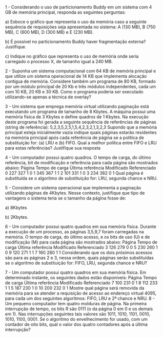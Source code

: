 1 - Considerando o uso de particionamento Buddy em um sistema com 4 GB de memória principal, responda as seguintes perguntas:

a)
Esboce o gráfico que representa o uso da memória caso a seguinte sequência de requisições seja apresentada no sistema: A (130 MB), B (750 MB), C (600 MB), D (300 MB) e E (230 MB).

b)
É possível no particionamento Buddy haver fragmentação externa? Justifique.

c)
Indique no gráfico que representa o uso de memória onde seria carregado o processo X, de tamanho igual a 240 MB.

2 - Suponha um sistema computacional com 64 KB de memória principal e que utilize um sistema operacional de 14 KB que implementa alocação contígua de memória. Considere também um programa de 80 KB, formado por um módulo principal de 20 Kb e três módulos independentes, cada um com 10 KB, 20 KB e 30 KB. Como o programa poderia ser executado utilizando-se apenas a técnica de overlay?


3 - Um sistema que emprega memória virtual utilizando paginação está executando um programa de tamanho de 8 Kbytes. A máquina possui uma memória física de 3 Kbytes e define quadros de 1 Kbytes. Na execução deste programa foi gerada a seguinte sequência de referências de páginas (string de referência): 5,2,3,5,2,5,1,5,4,2,3,2,1,3,2,3
Supondo que a memória principal esteja inicialmente vazia indique quais páginas estarão residentes na memória principal após cada referência de página se a política de substituição for: (a) LRU e (b) FIFO.
Qual a melhor política entre FIFO e LRU para estas referências? Justifique sua resposta


4 - Um computador possui quatro quadros. O tempo de carga, do último referência, bit de modificação e referência para cada página são mostrados abaixo:
Página
Tempo de carga
Última referência
Modificado
Referenciado
0
227
327
1
0
1
345
367
1
1
2
101
331
1
0
3
234
382
0
1
Qual página é substituída se o algoritmo de substituição for: LRU, segunda chance e NRU.


5 - Considere um sistema operacional que implementa a paginação utilizando páginas de 4Kbytes. Nesse contexto, justifique que tipo de vantagens o sistema teria se o tamanho da página fosse de:

a)
8Kbytes

b)
2Kbytes.


6 - Um computador possui quatro quadros em sua memória física. Durante a execução de um processo, as páginas 3,5,9,7 foram carregadas na memória. O tempo de carga, do último acesso, e os bits de uso (U) e de modificação (M) para cada página são mostrados abaixo:
Página
Tempo de carga
Última referência
Modificado
Referenciado
3
126
279
0
0
5
230
260
1
0
9
120
271
1
1
7
160
280
1
1
Considerando que os dois próximos acessos são para as páginas 2 e 3, nessa ordem, quais páginas serão substituídas se o algoritmo de substituição for: FIFO, LRU, segunda chance e NRU?


7 - Um computador possui quatro quadros em sua memória física. Em determinado instante, os seguintes dados estão disponíveis:
Página
Tempo de carga
Última referência
Modificado
Referenciado
7
100
231
0
1
8
112
233
1
1
5
187
230
1
0
10
200
232
0
1
Mostre qual página será removida da memória para se atender a requisição de acesso ao endereço virtual 4095, para cada um dos seguintes algoritmos: FIFO, LRU e 2ª chance e NRU.
8 - Um pequeno computador tem quatro molduras de página. Na primeira interrupção de tempo, os bits R são 0111 (o da página 0 em 0 e os demais em 1). Nas interrupções seguintes tais valores são 1011, 1010, 1101, 0010, 1010, 1100, 0001. Se o algoritmo do envelhecimento for usado, com um contador de oito bits, qual o valor dos quatro contadores após a última interrupção?
